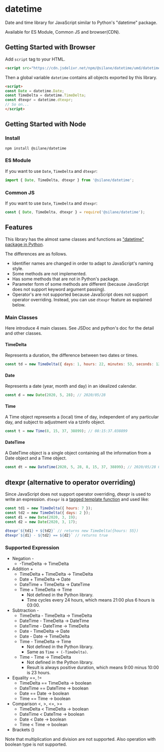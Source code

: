 # datetime

Date and time library for JavaScript similar to Python's "datetime" package.

Available for ES Module, Common JS and browser(CDN).

## Getting Started with Browser
Add `script` tag to your HTML.
```html
<script src="https://cdn.jsdelivr.net/npm/@silane/datetime/umd/datetime.js"></script>
```
Then a global variable `datetime` contains all objects exported by this library.
```html
<script>
const Date = datetime.Date;
const TimeDelta = datetime.TimeDelta;
const dtexpr = datetime.dtexpr;
// So on...
</script>
```

## Getting Started with Node
### Install
```shell
npm install @silane/datetime
```

### ES Module
If you want to use `Date`, `TimeDelta` and `dtexpr`:
```javascript
import { Date, TimeDelta, dtexpr } from '@silane/datetime';
```

### Common JS
If you want to use `Date`, `TimeDelta` and `dtexpr`:
```javascript
const { Date, TimeDelta, dtexpr } = require('@silane/datetime');
```

## Features
This library has the almost same classes and functions as ["datetime" package in Python](https://docs.python.org/3/library/datetime.html).

The differences are as follows.
- Identifier names are changed in order to adapt to JavaScript's naming style.
- Some methods are not implemented.
- Has some methods that are not in Python's package.
- Parameter form of some methods are different (because JavaScript does not support keyword argument passing).
- Operator's are not supported because JavaScript does not support operator overriding.
  Instead, you can use `dtexpr` feature as explained below.

### Main Classes
Here introduce 4 main classes. See JSDoc and python's doc for the detail and other classes.

#### TimeDelta
Represents a duration, the difference between two dates or times.
```javascript
const td = new TimeDelta({ days: 1, hours: 22, minutes: 53, seconds: 12, microseconds: 324987});
```
#### Date
Represents a date (year, month and day) in an idealized calendar.
```javascript
const d = new Date(2020, 5, 28); // 2020/05/28
```
#### Time
A Time object represents a (local) time of day, independent of any particular
day, and subject to adjustment via a tzinfo object.
```javascript
const t = new Time(8, 15, 37, 38899); // 08:15:37.038899
```
#### DateTime
A DateTime object is a single object containing all the information from a
Date object and a Time object.
```javascript
const dt = new DateTime(2020, 5, 28, 8, 15, 37, 38899); // 2020/05/28 08:15:37.038899
```

## dtexpr (alternative to operator overriding)
Since JavaScript does not support operator overriding, dtexpr is used to write
an expression.
`dtexpr` is a [tagged template function](https://developer.mozilla.org/en-US/docs/Web/JavaScript/Reference/Template_literals#Tagged_templates)
and used like:
```javascript
const td1 = new TimeDelta({ hours: 7 });
const td2 = new TimeDelta({ days: 2 });
const d1 = new Date(2020, 3, 19);
const d2 = new Date(2020, 3, 17);

dtexpr`${td1} + ${td2}` // returns new TimeDelta({hours: 55})
dtexpr`${d1} - ${td2} == ${d2}` // returns true
```

### Supported Expression
- Negation -
  - -TimeDelta -> TimeDelta
- Addition +
  - TimeDelta + TimeDelta -> TimeDelta
  - Date + TimeDelta -> Date
  - DateTime + TimeDelta -> DateTime
  - Time + TimeDelta -> Time
    - Not defined in the Python library.
    - Time cycles every 24 hours, which means 21:00 plus 6 hours is 03:00.
- Subtraction -
  - TimeDelta - TimeDelta -> TimeDelta
  - DateTime - TimeDelta -> DateTime
  - DateTime - DateTime -> TimeDelta
  - Date - TimeDelta -> Date
  - Date - Date -> TimeDelta
  - Time - TimeDelta -> Time
    - Not defined in the Python library.
    - Same as `Time + (-TimeDelta)`.
  - Time - Time -> TimeDelta
    - Not defined in the Python library.
    - Result is always positive duration, which means 9:00 minus 10:00 is 23 hours.
- Equality ==, !=
  - TimeDelta == TimeDelta -> boolean
  - DateTime == DateTime -> boolean
  - Date == Date -> boolean
  - Time == Time -> boolean
- Comparison <, >, <=, >=
  - TimeDelta < TimeDelta -> boolean
  - DateTime < DateTme -> boolean
  - Date < Date -> boolean
  - Time < Time -> boolean
- Brackets ()

Note that multiplication and division are not supported.
Also operation with boolean type is not supported.
